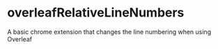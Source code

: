 # overleafRelativeLineNumbers
A basic chrome extension that changes the line numbering when using Overleaf
